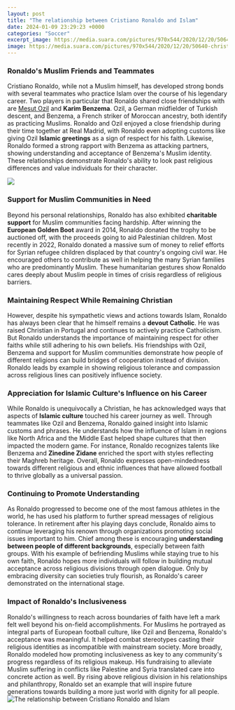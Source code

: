 ```yaml
---
layout: post
title: "The relationship between Cristiano Ronaldo and Islam"
date: 2024-01-09 23:29:23 +0000
categories: "Soccer"
excerpt_image: https://media.suara.com/pictures/970x544/2020/12/20/50640-christiano-ronaldo-masuk-islam-turnbackhoaxid.jpg
image: https://media.suara.com/pictures/970x544/2020/12/20/50640-christiano-ronaldo-masuk-islam-turnbackhoaxid.jpg
---
```


### Ronaldo's Muslim Friends and Teammates
Cristiano Ronaldo, while not a Muslim himself, has developed strong bonds with several teammates who practice Islam over the course of his legendary career. Two players in particular that Ronaldo shared close friendships with are [Mesut Ozil](https://thetopnews.github.io/the-risks-of-improperly-shutting-down-your-ps5-console/) and **Karim Benzema**. Ozil, a German midfielder of Turkish descent, and Benzema, a French striker of Moroccan ancestry, both identify as practicing Muslims. Ronaldo and Ozil enjoyed a close friendship during their time together at Real Madrid, with Ronaldo even adopting customs like giving Ozil **Islamic greetings** as a sign of respect for his faith. Likewise, Ronaldo formed a strong rapport with Benzema as attacking partners, showing understanding and acceptance of Benzema's Muslim identity. These relationships demonstrate Ronaldo's ability to look past religious differences and value individuals for their character.

![](https://focus.courrierinternational.com/2023/01/27/0/0/474/746/1200/630/60/0/e1d6f78_1674815293461-capture-da-ei-cran-2023-01-27-ai-09-02-22.png)
### Support for Muslim Communities in Need  
Beyond his personal relationships, Ronaldo has also exhibited **charitable support** for Muslim communities facing hardship. After winning the **European Golden Boot** award in 2014, Ronaldo donated the trophy to be auctioned off, with the proceeds going to aid Palestinian children. Most recently in 2022, Ronaldo donated a massive sum of money to relief efforts for Syrian refugee children displaced by that country's ongoing civil war. He encouraged others to contribute as well in helping the many Syrian families who are predominantly Muslim. These humanitarian gestures show Ronaldo cares deeply about Muslim people in times of crisis regardless of religious barriers.
### Maintaining Respect While Remaining Christian
However, despite his sympathetic views and actions towards Islam, Ronaldo has always been clear that he himself remains a **devout Catholic**. He was raised Christian in Portugal and continues to actively practice Catholicism. But Ronaldo understands the importance of maintaining respect for other faiths while still adhering to his own beliefs. His friendships with Ozil, Benzema and support for Muslim communities demonstrate how people of different religions can build bridges of cooperation instead of division. Ronaldo leads by example in showing religious tolerance and compassion across religious lines can positively influence society.
### Appreciation for Islamic Culture's Influence on his Career  
While Ronaldo is unequivocally a Christian, he has acknowledged ways that aspects of **Islamic culture** touched his career journey as well. Through teammates like Ozil and Benzema, Ronaldo gained insight into Islamic customs and phrases. He understands how the influence of Islam in regions like North Africa and the Middle East helped shape cultures that then impacted the modern game. For instance, Ronaldo recognizes talents like Benzema and **Zinedine Zidane** enriched the sport with styles reflecting their Maghreb heritage. Overall, Ronaldo expresses open-mindedness towards different religious and ethnic influences that have allowed football to thrive globally as a universal passion.
### Continuing to Promote Understanding 
As Ronaldo progressed to become one of the most famous athletes in the world, he has used his platform to further spread messages of religious tolerance. In retirement after his playing days conclude, Ronaldo aims to continue leveraging his renown through organizations promoting social issues important to him. Chief among these is encouraging **understanding between people of different backgrounds**, especially between faith groups. With his example of befriending Muslims while staying true to his own faith, Ronaldo hopes more individuals will follow in building mutual acceptance across religious divisions through open dialogue. Only by embracing diversity can societies truly flourish, as Ronaldo's career demonstrated on the international stage.
### Impact of Ronaldo's Inclusiveness 
Ronaldo's willingness to reach across boundaries of faith have left a mark felt well beyond his on-field accomplishments. For Muslims he portrayed as integral parts of European football culture, like Ozil and Benzema, Ronaldo's acceptance was meaningful. It helped combat stereotypes casting their religious identities as incompatible with mainstream society. More broadly, Ronaldo modeled how promoting inclusiveness as key to any community's progress regardless of its religious makeup. His fundraising to alleviate Muslim suffering in conflicts like Palestine and Syria translated care into concrete action as well. By rising above religious division in his relationships and philanthropy, Ronaldo set an example that will inspire future generations towards building a more just world with dignity for all people.
![The relationship between Cristiano Ronaldo and Islam](https://media.suara.com/pictures/970x544/2020/12/20/50640-christiano-ronaldo-masuk-islam-turnbackhoaxid.jpg)